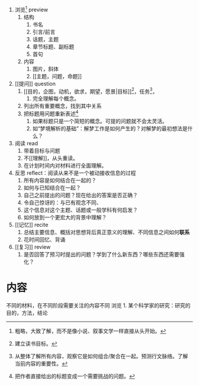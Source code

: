 1. 浏览[^1] preview
	1. 结构
		1. 书名
		2. 引言/前言
		3. 话题，主题
		4. 章节标题、副标题
		5. 首句
	2. 内容
		1. 图片，斜体
		2. [[主题，问题，命题]] 
2. [[提问]] question
	1. [[目的，企图，动机，欲求，期望，愿景|目标]][^2]，任务[^3]，
		1. 完全理解每个概念。
	2. 列出所有重要概念，找到其中关系
	3. 把标题用问题重新表述[^4] 
		1. 如果标题只是一个简短的概念。可提的问题就不会太灵活。
		2. 如“梦境解析的基础”：解梦工作是如何产生的？对解梦的最初想法是什么？
3. 阅读 read
	1. 带着目标与问题
	2. 不[[理解]]，从头重读。
	3. 在计划时间内对材料进行全面理解。
4. 反思 reflect：阅读从来不是一个被动接收信息的过程
	1. 所有内容是如何结合在一起的？
	2. 如何与已知结合在一起？
	3. 自己之前提出的问题？现在给出的答案是否正确？
	4. 令自己惊讶的：与已有观念不同、
	5. 这个信息对这个主题、话题或一般学科有何启发？
	6. 如何放到一个更宏大的背景中理解？
5. [[记忆]] recite
	1. 总结主要信息、概括对思想背后真正意义的理解、不同信息之间如何**联系** 
	2. 花时间回忆、背诵
6. [[复习]] review
	1. 是否回答了预习时提出的问题？学到了什么新东西？哪些东西还需要强化？
# 内容
不同的材料，在不同阶段需要关注的内容不同
浏览
	1. 某个科学家的研究：研究的目的，方法，结论

[^1]: 粗略，大致了解，而不是像小说、叙事文学一样直接从头开始。
[^2]: 建立读书目标。
[^3]: 从整体了解所有内容，观察它是如何组合/聚合在一起。预测行文脉络。了解当前内容的重要性。
[^4]: 把作者直接给出的标题变成一个需要挑战的问题。